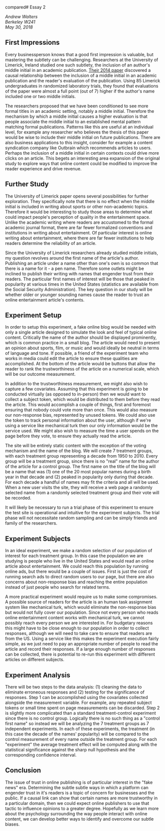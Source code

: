 compared# Essay 2

*Andrew Walters*  
*Berkeley W241*  
*May 30, 2018*

## First Impressions

Every businessperson knows that a good first impression is valuable, but mastering the subtlety can be challenging.
Researchers at the University of Limerick, Ireland studied one such subtlety, the inclusion of an author's middle initial in an academic publication.
[Their 2014 paper](https://ulir.ul.ie/bitstream/handle/10344/5412/Igou_2014_middle.pdf?sequence=4) discovered a causal relationship between the inclusion of a middle initial in an academic publication and the reader's evaluation of the publication.
Using 85 Limerick undergraduates in randomized laboratory trials, they found that evaluations of the paper were almost a full point (out of 7) higher if the author's name included one or two middle initials.

The researchers proposed that we have been conditioned to see more formal titles in an academic setting, notably a middle initial.
Therefore the mechanism by which a middle initial causes a higher evaluation is that people associate the middle initial to an established mental pattern matching formal publications.
Patterns like this are useful at an individual level, for example any researcher who believes the thesis of this paper would be wise to include their middle initial on future publications.
There are also business applications to this insight, consider for example a content syndication company like Outbrain which recommends articles to users.
Perhaps the inclusion of a middle initial in certain contexts could drive more clicks on an article.
This begets an interesting area expansion of the original study to explore ways that online content could be modified to improve the reader experience and drive revenue.

## Further Study

The University of Limerick paper opens several possibilities for further exploration.
They specifically note that there is no effect when the middle initial is included in writing about sports or other non-academic topics.
Therefore it would be interesting to study those areas to determine what could impact people's perception of quality in the entertainment space.
Unlike the academic writing where readers are accustomed to the formal academic journal format, there are far fewer formalized conventions and institutions in writing about entertainment.
Of particular interest is online writing about entertainment, where there are far fewer institutions to help readers determine the reliability of an article.

Since the University of Limerick researchers already studied middle initials, my question revolves around the first name of the article's author.
Publishing an article under a name other than one's own is so common that there is a name for it - a pen name.
Therefore some outlets might be inclined to publish their writing with names that engender trust from their readers.
The particular first names of interest will be those that peaked in popularity at various times in the United States (statistics are available from the Social Security Administration).
The key question in our study will be whether older or younger sounding names cause the reader to trust an online entertainment article's contents.

## Experiment Setup

In order to setup this experiment, a fake online blog would be needed with only a single article designed to simulate the look and feel of typical online content.
Critically the name of the author should be displayed prominently, which is common practice in a small blog.
The article would need to present an opinion about sports, film, or music and would ideally be neutral in terms of language and tone.
If possible, a friend of the experiment team who works in media could edit the article to ensure these qualities are accomplished.
At the bottom of the article would be buttons that allow the reader to rank the trustworthiness of the article on a numerical scale, which will be our outcome measurement.

In addition to the trustworthiness measurement, we might also wish to capture a few covariates.
Assuming that this experiment is going to be conducted virtually (as opposed to in-person) then we would want to collect a subject token, which would be distributed to them before they read the article.
This would accomplish a couple of things, first and foremost ensuring that nobody could vote more than once.
This would also measure our non-response bias, represented by unused tokens.
We could also use the token to track personal information about the user, although if we're using a service like mechanical turk then our only information would be the service used.
We might also wish to measure the time a user spends on the page before they vote, to ensure they actually read the article.

The site will be entirely static content with the exception of the voting mechanism and the name of the blog.
We will create 7 treatment groups, with each treatment group representing a decade from 1950 to 2010.
Every group will be a treatment group, since there is no "real" name for the author of the article for a control group.
The first name on the title of the blog will be a name that was (1) one of the 20 most popular names during a birth year in that decade and (2) peaked in popularity only during that decade.
For each decade a handful of names may fit the criteria and all will be used.
When a new user visits the site, they will receive a web page a randomly selected name from a randomly selected treatment group and their vote will be recorded.

It will likely be necessary to run a trial phase of this experiment to ensure the test site is operational and intuitive for the experiment subjects.
The trial phase will not necessitate random sampling and can be simply friends and family of the researchers.

## Experiment Subjects

In an ideal experiment, we make a random selection of our population of interest for each treatment group.
In this case the population we are studying is people who live in the United States and would read an online article about entertainment.
We could reach this population by running online ads, but there would be a couple of issues.
First is just the cost of running search ads to direct random users to our page, but there are also concerns about non-response bias and reaching the entire population instead of just people who search for related terms.

A more practical experiment would require us to make some compromises.
A possible source of readers for the article is an human task assignment system like mechanical turk, which would eliminate the non-response bias but would not fully cover our population.
Since not every person who reads online entertainment content works with mechanical turk, we cannot possibly reach every person we are interested in.
For budgetary reasons this might have to be close enough to our population in order to collect responses, although we will need to take care to ensure that readers are from the US.
Using a service like this makes the experiment execution fairly simple, as we just need to pay an appropriate number of people to read the article and record their responses.
If a large enough number of responses can be collected, there is potential to re-run this experiment with different articles on different subjects.

## Experiment Analysis

There will be two steps to the data analysis: (1) cleaning the data to eliminate erroneous responses and (2) testing for the significance of responses.
Step 1 can be accomplished using the covariates collected alongside the measurement variable.
For example, any repeated subject tokens or small time spent on page measurements can be discarded.
Step 2 is slightly more complicated than a standard treatment-control experiment since there is no control group.
Logically there is no such thing as a "control first name" so instead we will be analyzing the 7 treatment groups as 7 independent experiments.
In each of these experiments, the treatment (in this case the decade of the names' popularity) will be compared to the control measurement of every name outside the treatment group.
For each "experiment" the average treatment effect will be computed along with the statistical significance against the sharp null hypothesis and the corresponding confidence interval.

## Conclusion

The issue of trust in online publishing is of particular interest in the "fake news" era.
Determining the subtle subtle ways in which a platform can engender trust in it's readers is a topic of concern for businesses and the public.
If a causal link can show that certain names are more trustworthy in a particular domain, then we could expect online publishers to use that tactic to influence opinions to a greater degree.
Hopefully as we learn more about the psychology surrounding the way people interact with online content, we can develop better ways to identify and overcome our subtle biases.
